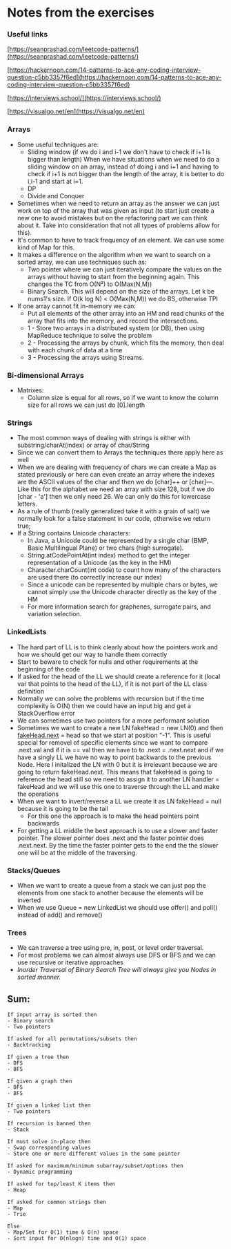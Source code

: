 # Notes from the exercises

### Useful links

[https://seanprashad.com/leetcode-patterns/](https://seanprashad.com/leetcode-patterns/)

[https://hackernoon.com/14-patterns-to-ace-any-coding-interview-question-c5bb3357f6ed](https://hackernoon.com/14-patterns-to-ace-any-coding-interview-question-c5bb3357f6ed)

[https://interviews.school/](https://interviews.school/)

[https://visualgo.net/en](https://visualgo.net/en)

### Arrays

- Some useful techniques are:
    - Sliding window (if we do i and i-1 we don't have to check if i+1 is bigger than length) When we have situations when we need to do a sliding window on an array, instead of doing i and i+1 and having to check if i+1 is not bigger than the length of the array, it is better to do i,i-1 and start at i=1.
    - DP
    - Divide and Conquer
- Sometimes when we need to return an array as the answer we can just work on top of the array that was given as input (to start just create a new one to avoid mistakes but on the refactoring part we can think about it. Take into consideration that not all types of problems allow for this).
- It's common to have to track frequency of an element. We can use some kind of Map for this.
- It makes a difference on the algorithm when we want to search on a sorted array, we can use techniques such as:
    - Two pointer where we can just iteratively compare the values on the arrays without having to start from the beginning again. This changes the TC from O(N²) to O(Max(N,M))
    - Binary Search. This will depend on the size of the arrays. Let k be nums1's size. If O(k log N) < O(Max(N,M)) we do BS, otherwise TPI
- If one array cannot fit in-memory we can:
    - Put all elements of the other array into an HM and read chunks of the array that fits into the memory, and record the intersections.
    - 1 - Store two arrays in a distributed system (or DB), then using MapReduce technique to solve the problem
    - 2 - Processing the arrays by chunk, which fits the memory, then deal with each chunk of data at a time
    - 3 - Processing the arrays using Streams.

### Bi-dimensional Arrays

- Matrixes:
    - Column size is equal for all rows, so if we want to know the column size for all rows we can just do [0].length

### Strings

- The most common ways of dealing with strings is either with substring/charAt(index) or array of char/String
- Since we can convert them to Arrays the techniques there apply here as well
- When we are dealing with frequency of chars we can create a Map as stated previously or here can even create an array where the indexes are the ASCII values of the char and then we do [char]++ or [char]—. Like this for the alphabet we need an array with size 128, but if we do [char - 'a'] then we only need 26. We can only do this for lowercase letters.
- As a rule of thumb (really generalized take it with a grain of salt) we normally look for a false statement in our code, otherwise we return true;
- If a String contains Unicode characters:
    - In Java, a Unicode could be represented by a single char (BMP, Basic Multilingual Plane) or two chars (high surrogate).
    - String.atCodePointAt(int index) method to get the integer representation of a Unicode (as the key in the HM)
    - Character.charCount(int code) to count how many of the characters are used there (to correctly increase our index)
    - Since a unicode can be represented by multiple chars or bytes, we cannot simply use the Unicode character directly as the key of the HM
    - For more information search for graphenes, surrogate pairs, and variation selection.

### LinkedLists

- The hard part of LL is to think clearly about how the pointers work and how we should get our way to handle them correctly
- Start to beware to check for nulls and other requirements at the beginning of the code
- If asked for the head of the LL we should create a reference for it (local var that points to the head of the LL), if it is not part of the LL class definition
- Normally we can solve the problems with recursion but if the time complexity is O(N) then we could have an input big and get a StackOverflow error
- We can sometimes use two pointers for a more performant solution
- Sometimes we want to create a new LN fakeHead = new LN(0) and then [fakeHead.next](http://fakeHead.next) = head so that we start at position "-1". This is useful special for removel of specific elements since we want to compare .next.val and if it is == val then we have to to .next = .next.next and if we have a singly LL we have no way to point backwards to the previous Node. Here I initalized the LN with 0 but it is irrelevant because we are going to return fakeHead.next. This means that fakeHead is going to reference the head still so we need to assign it to another LN handler = fakeHead and we will use this one to traverse through the LL and make the operations
- When we want to invert/reverse a LL we create it as LN fakeHead = null because it is going to be the tail
    - For this one the approach is to make the head pointers point backwards
- For getting a LL middle the best approach is to use a slower and faster pointer. The slower pointer does .next and the faster pointer does .next.next. By the time the faster pointer gets to the end the the slower one will be at the middle of the traversing.

### Stacks/Queues

- When we want to create a queue from a stack we can just pop the elements from one stack to another because the elements will be inverted
- When we use Queue = new LinkedList we should use offer() and poll() instead of add() and remove()

### Trees

- We can traverse a tree using pre, in, post, or level order traversal.
- For most problems we can almost always use DFS or BFS and we can use recursive or iterative approaches
- *Inorder Traversal of Binary Search Tree will always give you Nodes in sorted manner.*

## Sum:

```
If input array is sorted then
- Binary search
- Two pointers

If asked for all permutations/subsets then
- Backtracking

If given a tree then
- DFS
- BFS

If given a graph then
- DFS
- BFS

If given a linked list then
- Two pointers

If recursion is banned then
- Stack

If must solve in-place then
- Swap corresponding values
- Store one or more different values in the same pointer

If asked for maximum/minimum subarray/subset/options then
- Dynamic programming

If asked for top/least K items then
- Heap

If asked for common strings then
- Map
- Trie

Else
- Map/Set for O(1) time & O(n) space
- Sort input for O(nlogn) time and O(1) space
```